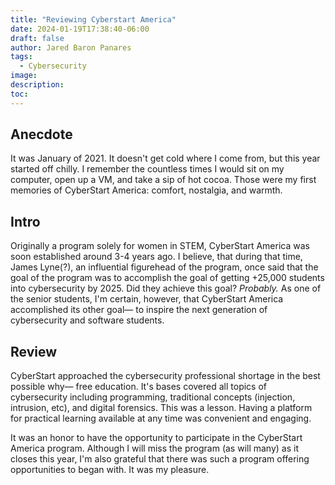 ```yaml
---
title: "Reviewing Cyberstart America"
date: 2024-01-19T17:38:40-06:00
draft: false
author: Jared Baron Panares
tags: 
  - Cybersecurity
image:
description:
toc:
---
```


## Anecdote
It was January of 2021. It doesn't get cold where I come from, but this year started off chilly. I remember the countless times I would sit on my computer, open up a VM, and take a sip of hot cocoa. Those were my first memories of CyberStart America: comfort, nostalgia, and warmth.

## Intro
Originally a program solely for women in STEM, CyberStart America was soon established around 3-4 years ago. I believe, that during that time, James Lyne(?), an influential figurehead of the program, once said that the goal of the program was to accomplish the goal of getting +25,000 students into cybersecurity by 2025. Did they achieve this goal? *Probably.* As one of the senior students, I'm certain, however, that CyberStart America accomplished its other goal— to inspire the next generation of cybersecurity and software students.

## Review
CyberStart approached the cybersecurity professional shortage in the best possible why— free education. It's bases covered all topics of cybersecurity including programming, traditional concepts (injection, intrusion, etc), and digital forensics. This was a lesson. Having a platform for practical learning available at any time was convenient and engaging.

It was an honor to have the opportunity to participate in the CyberStart America program. Although I will miss the program (as will many) as it closes this year, I'm also grateful that there was such a program offering opportunities to began with. It was my pleasure.
